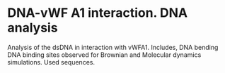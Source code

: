 # DNA-vWF A1 interaction. DNA analysis
Analysis of the dsDNA in interaction with vWFA1.
Includes, DNA bending
DNA binding sites observed for Brownian and Molecular dynamics simulations.
Used sequences.  
